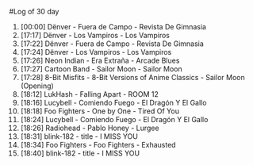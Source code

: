 #Log of 30 day

1. [00:00] Dënver - Fuera de Campo - Revista De Gimnasia
1. [17:17] Dënver - Los Vampiros - Los Vampiros
1. [17:22] Dënver - Fuera de Campo - Revista De Gimnasia
1. [17:24] Dënver - Los Vampiros - Los Vampiros
1. [17:26] Neon Indian - Era Extraña - Arcade Blues
1. [17:27] Cartoon Band - Sailor Moon - Sailor Moon
1. [17:28] 8-Bit Misfits - 8-Bit Versions of Anime Classics - Sailor Moon (Opening)
1. [18:12] LukHash - Falling Apart - ROOM 12
1. [18:16] Lucybell - Comiendo Fuego - El Dragón Y El Gallo
1. [18:18] Foo Fighters - One by One - Tired Of You
1. [18:24] Lucybell - Comiendo Fuego - El Dragón Y El Gallo
1. [18:26] Radiohead - Pablo Honey - Lurgee
1. [18:31] blink-182 - title - I MISS YOU
1. [18:34] Foo Fighters - Foo Fighters - Exhausted
1. [18:40] blink-182 - title - I MISS YOU
